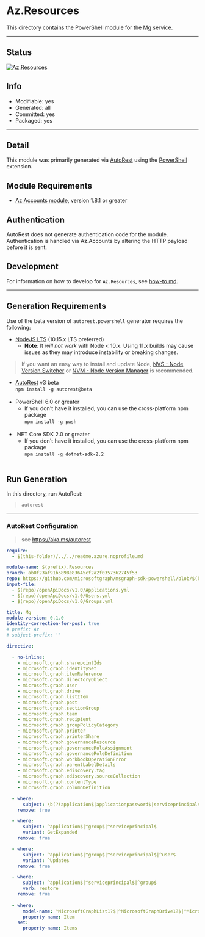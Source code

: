 <!-- region Generated -->
# Az.Resources
This directory contains the PowerShell module for the Mg service.

---
## Status
[![Az.Resources](https://img.shields.io/powershellgallery/v/Az.Resources.svg?style=flat-square&label=Az.Resources "Az.Resources")](https://www.powershellgallery.com/packages/Az.Resources/)

## Info
- Modifiable: yes
- Generated: all
- Committed: yes
- Packaged: yes

---
## Detail
This module was primarily generated via [AutoRest](https://github.com/Azure/autorest) using the [PowerShell](https://github.com/Azure/autorest.powershell) extension.

## Module Requirements
- [Az.Accounts module](https://www.powershellgallery.com/packages/Az.Accounts/), version 1.8.1 or greater

## Authentication
AutoRest does not generate authentication code for the module. Authentication is handled via Az.Accounts by altering the HTTP payload before it is sent.

## Development
For information on how to develop for `Az.Resources`, see [how-to.md](how-to.md).
<!-- endregion -->

---
## Generation Requirements
Use of the beta version of `autorest.powershell` generator requires the following:
- [NodeJS LTS](https://nodejs.org) (10.15.x LTS preferred)
  - **Note**: It *will not work* with Node < 10.x. Using 11.x builds may cause issues as they may introduce instability or breaking changes.
> If you want an easy way to install and update Node, [NVS - Node Version Switcher](../nodejs/installing-via-nvs.md) or [NVM - Node Version Manager](../nodejs/installing-via-nvm.md) is recommended.
- [AutoRest](https://aka.ms/autorest) v3 beta <br>`npm install -g autorest@beta`<br>&nbsp;
- PowerShell 6.0 or greater
  - If you don't have it installed, you can use the cross-platform npm package <br>`npm install -g pwsh`<br>&nbsp;
- .NET Core SDK 2.0 or greater
  - If you don't have it installed, you can use the cross-platform npm package <br>`npm install -g dotnet-sdk-2.2`<br>&nbsp;

## Run Generation
In this directory, run AutoRest:
> `autorest`

---
### AutoRest Configuration
> see https://aka.ms/autorest

``` yaml
require:
  - $(this-folder)/../../readme.azure.noprofile.md

module-name: $(prefix).Resources
branch: ab0f23af91b5898e83645cf2a2f0357362745f53
repo: https://github.com/microsoftgraph/msgraph-sdk-powershell/blob/$(branch)
input-file:
  - $(repo)/openApiDocs/v1.0/Applications.yml
  - $(repo)/openApiDocs/v1.0/Users.yml
  - $(repo)/openApiDocs/v1.0/Groups.yml

title: Mg
module-version: 0.1.0
identity-correction-for-post: true
# prefix: Az
# subject-prefix: ''

directive:

  - no-inline:
    - microsoft.graph.sharepointIds
    - microsoft.graph.identitySet
    - microsoft.graph.itemReference
    - microsoft.graph.directoryObject
    - microsoft.graph.user
    - microsoft.graph.drive
    - microsoft.graph.listItem
    - microsoft.graph.post
    - microsoft.graph.sectionGroup
    - microsoft.graph.team
    - microsoft.graph.recipient
    - microsoft.graph.groupPolicyCategory
    - microsoft.graph.printer
    - microsoft.graph.printerShare
    - microsoft.graph.governanceResource
    - microsoft.graph.governanceRoleAssignment
    - microsoft.graph.governanceRoleDefinition
    - microsoft.graph.workbookOperationError
    - microsoft.graph.parentLabelDetails
    - microsoft.graph.ediscovery.tag
    - microsoft.graph.ediscovery.sourceCollection
    - microsoft.graph.contentType
    - microsoft.graph.columnDefinition

  - where:
      subject: \b(?!application$|applicationpassword$|serviceprincipal$|serviceprincipalpassword$|groupmember$|user$|group$)\S+
    remove: true

  - where:
      subject: ^application$|^group$|^serviceprincipal$
      variant: GetExpanded
    remove: true

  - where:
      subject: ^application$|^group$|^serviceprincipal$|^user$
      variant: ^Update$
    remove: true

  - where:
      subject: ^application$|^serviceprincipal$|^group$
      verb: restore
    remove: true
  
  - where:
      model-name: ^MicrosoftGraphList1?$|^MicrosoftGraphDrive1?$|^MicrosoftGraphSite1?$
      property-name: Item
    set:
      property-name: Items

```
